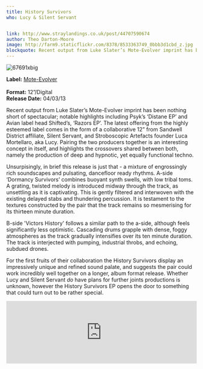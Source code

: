 ```yaml
---
title: History Survivors
who: Lucy & Silent Servant


link: http://www.straylandings.co.uk/post/44707590674
author: Theo Darton-Moore
image: http://farm9.staticflickr.com/8378/8533363749_0bbb3d1cbd_z.jpg
blockquote: Recent output from Luke Slater’s Mote-Evolver imprint has been nothing short of spectacular; notable highlights including Psyk’s ‘Distane EP’ and Avian label head Shifted’s, ‘Razors EP’. The latest offering from the highly esteemed label comes in the form of a collaborative 12” from Sandwell District affiliate, Silent Servant, and Stroboscopic Artefacts founder Luca Mortellaro, aka Lucy.
---
```


![67691xbig](http://farm9.staticflickr.com/8248/8515609513_8a9ce11d6d_t.jpg)

**Label:** [Mote-Evolver](http://www.mote-evolver.com/)  
<br>**Format:** 12”/Digital
<br>**Release Date:** 04/03/13

Recent output from Luke Slater’s Mote-Evolver imprint has been nothing short of spectacular; notable highlights including Psyk’s ‘Distane EP’ and Avian label head Shifted’s, ‘Razors EP’. The latest offering from the highly esteemed label comes in the form of a collaborative 12” from Sandwell District affiliate, Silent Servant, and Stroboscopic Artefacts founder Luca Mortellaro, aka Lucy. Pairing the two producers together is an interesting concept in itself, and highlights the crossovers shared between both, namely the production of deep and hypnotic, yet equally functional techno.

Unsurpisingly, in brief this release is just that - a mixture of engrossingly rich soundscapes and pulsating, dancefloor ready rhythms. A-side ‘Dormancy Survivors’ combines buoyant synth swells, with low tribal toms. A grating, twisted melody is introduced midway through the track, as unsettling as it is captivating. This is gently filtered and interwoven with the existing delayed stabs and thundering percussion. It is testament to the textures constructed by the pair that the track remains so mesmerising for its thirteen minute duration. 

B-side 'Victors History' follows a similar path to the a-side, although feels significantly less optimistic. Cascading drums grapple with dense, foggy atmospheres as the track gradually intensifies over its ten minute duration. The track is interjected with pumping, industrial throbs, and echoing, subdued drones.

For the first fruits of their collaboration the History Survivors display an impressively unique and refined sound palate, and suggests the pair could work incredibly well together on a longer, album format release. Whether Lucy and Silent Servant _do_ have plans for further joints productions is unknown, however the History Survivors EP opens the door to something that could turn out to be rather special.

<iframe frameborder="no" height="166" scrolling="no" src="https://w.soundcloud.com/player/?url=http%3A%2F%2Fapi.soundcloud.com%2Ftracks%2F80968731" width="100%"></iframe>
